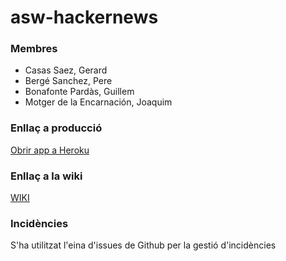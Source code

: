 # asw-hackernews
### Membres
- Casas Saez, Gerard
- Bergé Sanchez, Pere
- Bonafonte Pardàs, Guillem
- Motger de la Encarnación, Joaquim

### Enllaç a producció
[Obrir app a Heroku](http://hackerznews.herokuapp.com/)


### Enllaç a la wiki

[WIKI](https://github.com/casassg/asw-hackersnews-angular/wiki)

### Incidències
S'ha utilitzat l'eina d'issues de Github per la gestió d'incidències
